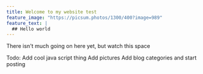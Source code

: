 ```yaml
---
title: Welcome to my website test
feature_image: "https://picsum.photos/1300/400?image=989"
feature_text: |
  ## Hello world
---
```


There isn't much going on here yet, but watch this space


Todo:
Add cool java script thing
Add pictures
Add blog categories and start posting